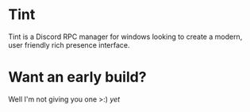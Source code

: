 # Tint
Tint is a Discord RPC manager for windows looking to create a modern, user friendly rich presence interface.

# Want an early build?
Well I'm not giving you one >:) 
*yet* 
